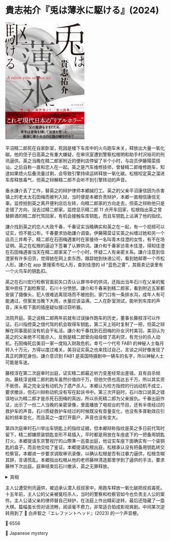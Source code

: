 # 貴志祐介『兎は薄氷に駆ける』(2024)

<img src=images/2024_cover.jpg width=250/>

平沼精二郎死在自家卧室，死因是楼下车库中的火鸟跑车未关，释放出大量一氧化碳。他的侄子日高英之有重大嫌疑，在审讯室遭到警察松根明和助手村沢裕司的刑讯逼供。英之当晚在精二郎家附近的便利店停留了半个小时，与店员伊藤陽菜搭讪，之后自称一直和恋人在一起。英之是汽车维修技师，曾替精二郎维修跑车，知道如果熄火后叠流量过剩，会导致引擎持续运转释放一氧化碳。松根咬定英之溜进车库释放毒气，但英之辩解精二郎不会听不到引擎转动的声音。

垂水謙介丢了工作，替英之的辩护律师本郷誠打工。英之的父亲平沼康信因为杀害镇上的老太太石田梅而被判入狱，当时便是本郷负责辩护，本郷一直相信康信无辜。监控拍到英之离开便利店后左转，向精二郎家的方向走去，但英之辩称他只是走错了方向，没去过精二郎家。监控显示精二郎 11 点开车回家，松根指出英之曾替醉酒的精二郎代驾回家，有机会接触车库钥匙，而且车钥匙上沾满了他的指纹。

謙介找到英之的恋人大政千春，千春证实当晚确实和英之在一起，有一个视频可以证实，但不能公布。千春要求协助謙介调查。伊藤陽菜证实英之纠缠过她和另一个店员三井希子。精二郎在石田梅遇害时在家接待一名叫青木佳澄的女性，有不在场证明。英之在松根的逼迫下签署了认罪供词。謙介和千春家访青木佳澄，得知佳澄在石田梅遇害当天在精二郎家呆了一个小时，怀疑二人有亲密关系。謙介注意到佳澄家有许多旧货，觉得她在网上卖东西，跟踪她到快递公司，看到她邮寄一个市松人形。謙介在 app 里搜索市松人形，查到佳澄的 id “蓝色之雾”，其贩卖记录里有一个火鸟车的钥匙扣。

英之在石川宏行检察官面前矢口否认认罪书中的供词，还指出当年石川在父亲的冤案中担任了副检察官，石川十分愤怒。謙介和千春来到精二郎家，看到附近五家都安装了摄像头，犯人很难逃离现场而不被拍到。家门口有一条排水沟，成年人有可能通过，但案发当晚下大雨，水量应该溢满。二人在卧室测试，能听到车库的声音，床头柜下面的插座疑似接过窃听器。

法院开庭。英之说精二郎两年前就有过误操作跑车的历史，董事长藤枝淳可以作证。石川指控英之借代驾的机会取得车钥匙，第二天上班时复制了一把，但英之辩解在同事面前没有机会干私活。謙介和千春找到石田梅的孙女沢村美羽，美羽认为英之的父亲绝不可能杀人，反倒是精二郎曾向祖母借了高利贷，有充分的杀人动机。石田梅死后美羽一家一度陷入财政危机，幸亏一个代号 FAB1 的神秘人士每月转入十万元，方得以度过难关。美羽证实英之也来找过自己，言谈之间好像发现了真正的罪犯身份。謙介意识到 FAB1 是英国特摄剧中一辆车的名字，所以神秘人士可能是车迷。

藤枝淳在第二次庭审时出庭，证实精二郎最近听力变差经常出差错，且有自杀倾向。藤枝淳说精二郎的跑车虽然价值四千万，但他欠债也高达五千万，所以其实资不抵债，英之完全没有动机为了遗产杀人。本郷认为检方指控的行凶动机不成立，要求撤诉，但石川辩称动机没有写在起诉书中。第三次开庭时，石川改口说英之错误地认为精二郎才是杀死石田梅的真凶，所以杀死精二郎为父亲报仇。千春出庭作证，出示了一份二人当晚的亲密录像，里面播放了电视台的节目，还有半夜经过的救护车的声音。石川质疑救护车经过的时候既没有音量变化，也没有多普勒效应引起的频率变化，而且英之一度打开窗户，声音也没有变大。

第四次庭审时石川举出车钥匙上的指纹证据，但本郷辩称指纹是英之多日前代驾时留下，精二郎嫌原装钥匙变形不易插入，平时都是用放在车座底下的一把备用钥匙打火。本郷提请东京警视厅的山際準一巡查出庭，他证实车座下面确实有一个装钥匙的盒子，而且他交给了鉴证。本郷提请松根出庭，松根承认没有把备用钥匙转交检察官。本郷进一步要求调取审讯录像，以确认松根是否有过暴力逼供，松根含糊其辞，言语慌乱。本郷指出松根从他的老师藤林清造那里学到了逼供的手法，要求藤林下次出庭。庭审结束后石川撤诉，英之无罪释放。

<details><summary>真相</summary>
精二郎杀死了石田梅，出于对死者家属的歉疚，每个月转入十万元。英之查知真相，杀死精二郎为父报仇。英之在精二郎的卧室安放了窃听器，听到他酣睡之后打开汽车发动机，放出一氧化碳。英之戴着氧气瓶等到精二郎死去，回卧室回收窃听器，然后打开井盖，从排水沟潜水逃出。千春帮英之作伪证，并在出水口接应。英之故意留下对自己不利的证据，是为了拿自己当诱饵，重新引出父亲的冤案，揭露警察刑讯逼供和检察官制造冤案的黑历史。
</details>

主人公遭受刑讯逼供，被迫承认潜入叔叔家中，用跑车释放一氧化碳把叔叔毒死。十五年前，主人公的父亲被冤枉杀人，当时的警察和检察官如今也负责主人公的案件。主人公请父亲的律师替自己辩护，在法庭上作出精彩逆转，最后还隐藏了一盘大棋。篇幅虽长但对话流畅，阅读毫不费力，非常适合拍成影视爽剧。中间某次逆转用到了 📖 白井智之『エレファントヘッド』(2023) 的一个声音梗。

:link: 6556

:file_folder: Japanese mystery
